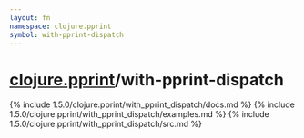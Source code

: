 ```yaml
---
layout: fn
namespace: clojure.pprint
symbol: with-pprint-dispatch
---
```


# [clojure.pprint](../)/with-pprint-dispatch

{% include 1.5.0/clojure.pprint/with_pprint_dispatch/docs.md %}
{% include 1.5.0/clojure.pprint/with_pprint_dispatch/examples.md %}
{% include 1.5.0/clojure.pprint/with_pprint_dispatch/src.md %}


